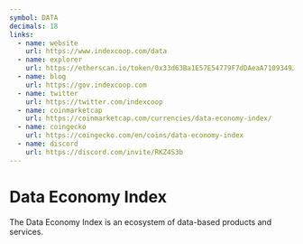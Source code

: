 ```yaml
---
symbol: DATA
decimals: 18
links:
  - name: website
    url: https://www.indexcoop.com/data
  - name: explorer
    url: https://etherscan.io/token/0x33d63Ba1E57E54779F7dDAeaA7109349344cf5F1
  - name: blog
    url: https://gov.indexcoop.com
  - name: twitter
    url: https://twitter.com/indexcoop
  - name: coinmarketcap
    url: https://coinmarketcap.com/currencies/data-economy-index/
  - name: coingecko
    url: https://coingecko.com/en/coins/data-economy-index
  - name: discord
    url: https://discord.com/invite/RKZ4S3b
---
```


# Data Economy Index

The Data Economy Index is an ecosystem of data-based products and services.
